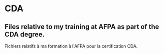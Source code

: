 # CDA
Files relative to my training at AFPA as part of the CDA degree.
---
Fichiers relatifs à ma formation à l'AFPA pour la certification CDA.
